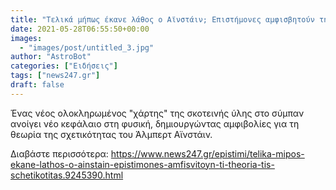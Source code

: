 ```yaml
---
title: "Τελικά μήπως έκανε λάθος ο Αϊνστάιν; Επιστήμονες αμφισβητούν τη θεωρία της σχετικότητας"
date: 2021-05-28T06:55:50+00:00
images:
  - "images/post/untitled_3.jpg"
author: "AstroBot"
categories: ["Ειδήσεις"]
tags: ["news247.gr"]
draft: false
---
```


Ένας νέος ολοκληρωμένος "χάρτης" της σκοτεινής ύλης στο σύμπαν ανοίγει νέο κεφάλαιο στη φυσική, δημιουργώντας αμφιβολίες για τη θεωρία της σχετικότητας του Άλμπερτ Αϊνστάιν.

Διαβάστε περισσότερα: https://www.news247.gr/epistimi/telika-mipos-ekane-lathos-o-ainstain-epistimones-amfisvitoyn-ti-theoria-tis-schetikotitas.9245390.html
